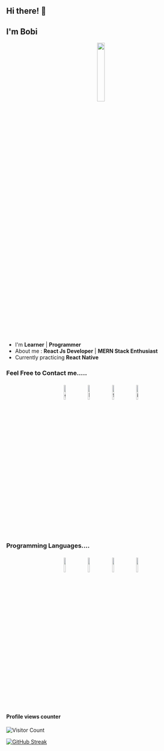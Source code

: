 ## Hi there! 👋
## I'm Bobi 

<p align="center">
<img width="20%" src="https://img.icons8.com/ios-filled/96/000000/programming.png"/>
</p>


- I'm  **Learner** | **Programmer** 
- About me : **React Js Developer** | **MERN Stack Enthusiast**
- Currently practicing **React Native**


### Feel Free to Contact me.....

<p align="center">
	<a href="https://github.com/DevBobi"><img alt="github" width="10%" style="padding:5px" src="https://img.icons8.com/color/480/000000/github--v1.png"/></a>
	<a href="https://www.linkedin.com/in/mdsaifurrahaman/"><img alt="linkedin" width="10%" style="padding:5px" src="https://img.icons8.com/color-glass/240/000000/linkedin.png"/></a>
	<a href="https://www.facebook.com/TashfimPiyalBobi/"><img alt="facebook" width="10%" style="padding:5px" src="https://img.icons8.com/doodle/480/000000/facebook-new.png"/></a>
	<a href="https://www.instagram.com/tashfim_bobi/"><img alt="instagram" width="10%" style="padding:5px" src="https://img.icons8.com/ios/250/000000/instagram-new--v1.png"/></a>
</p>

### Programming Languages....

<p align="center">
	<img width="10%" style="padding:5px" src="https://img.icons8.com/color/480/000000/javascript--v1.png"/>
	<img width="10%" style="padding:5px" src="https://img.icons8.com/bubbles/500/000000/react.png"/>
	<img width="10%" style="padding:5px" src="https://img.icons8.com/color/480/000000/nodejs.png"/>
	<img width="10%" style="padding:5px" src="https://img.icons8.com/external-tal-revivo-filled-tal-revivo/96/000000/external-mongodb-a-cross-platform-document-oriented-database-program-logo-filled-tal-revivo.png"/>
</p>

#### Profile views counter
![Visitor Count](https://profile-counter.glitch.me/{DevBobi}/count.svg)

[![GitHub Streak](http://github-readme-streak-stats.herokuapp.com?user=DevBobi&theme=dracula&date_format=M%20j%5B%2C%20Y%5D)](https://git.io/streak-stats)
